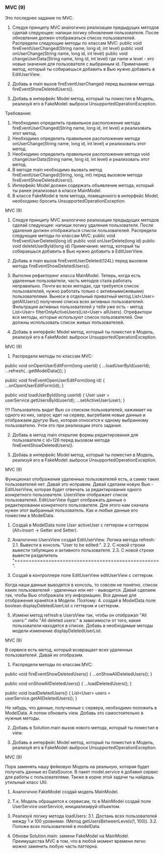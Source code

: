 
### MVC (9)

Это последнее задание по MVC.

1. Следуя принципу MVC аналогично реализации предыдущих методов сделай следующее:
напиши логику обновления пользователя. После обновления должен отображаться список пользователей.
Распредели следующие методы по классам MVC:
public void fireEventUserChanged(String name, long id, int level)
public void onUserChange(String name, long id, int level)
public void changeUserData(String name, long id, int level)
где name и level - это новые значения для пользователя с выбранным id.
Примечание: метод, который ты собираешься добавить в Вью нужно добавить в EditUserView.

2. Добавь в main вызов fireEventUserChanged перед вызовом метода fireEventShowDeletedUsers().

3. Добавь в интерфейс Model метод, который ты поместил в Модель, реализуй его в FakeModel: выброси UnsupportedOperationException.


Требования:
1.	Необходимо определить правильное расположение метода fireEventUserChanged(String name, long id, int level) и реализовать этот метод.
2.	Необходимо определить правильное расположение метода onUserChange(String name, long id, int level) и реализовать этот метод.
3.	Необходимо определить правильное расположение метода void changeUserData(String name, long id, int level) и реализовать этот метод.
4.	В методе main необходимо вызвать метод fireEventUserChanged(String, long, int) перед вызовом метода fireEventShowDeletedUsers().
5.	Интерфейс Model должен содержать объявление метода, который ты ранее реализовал в классе MainModel.
6.	В классе FakeModel в теле метода, помещенного в интерфейс Model, необходимо бросить UnsupportedOperationException.


MVC (9)

1. Следуя принципу MVC аналогично реализации предыдущих методов сделай следующее:
напиши логику удаления пользователя. После удаления должен отображаться список пользователей.
Распредели следующие методы по классам MVC:
public void fireEventUserDeleted(long id)
public void onUserDelete(long id)
public void deleteUserById(long id)
Примечание: метод, который ты собираешься добавить в Вью нужно добавить в EditUserView.

2. Добавь в main вызов fireEventUserDeleted(124L) перед вызовом метода fireEventShowDeletedUsers().

3. Выполни рефакторинг класса MainModel. Теперь, когда есть удаленные пользователи, часть методов стала работать неправильно.
Почти во всех методах, где требуется список пользователей, нужно работать только с активными(живыми) пользователями.
Вынеси в отдельный приватный метод List&lt;User&gt; getAllUsers() получение списка всех активных пользователей.
Фильтрация активных пользователей у тебя уже есть - метод List&lt;User&gt; filterOnlyActiveUsers(List&lt;User&gt; allUsers).
Отрефактори все методы, которые используют список пользователей. Они должны использовать список живых пользователей.

4. Добавь в интерфейс Model метод, который ты поместил в Модель, реализуй его в FakeModel: выброси UnsupportedOperationException.



MVC (9)

1. Распредели методы по классам MVC:

public void onOpenUserEditForm(long userId) {
...loadUserById(userId);
...refresh(...getModelData());
}

public void fireEventOpenUserEditForm(long id) {
...onOpenUserEditForm(id);
}

public void loadUserById(long userId) {
User user = userService.getUsersById(userId);
...setActiveUser(user);
}

!!!! Пользователь видит Вью со списком пользователей, нажимает на одного из них, запрос идет на сервер,
выгребаем новые данные и отображаем другую Вью, которая относится к одному выбранному пользователю.
Учти это при реализации этого задания.

2. Добавь в метод main открытие формы редактирования для пользователя с id=126 перед вызовом метода fireEventShowDeletedUsers().

3. Добавь в интерфейс Model метод, который ты поместил в Модель, реализуй его в FakeModel: выброси UnsupportedOperationException.



MVC (9)

Функционал отображения удаленных пользователей есть, а самих таких пользователей нет. Давай это исправим.
Давай сделаем новую Вью - EditUserView, которая будет отвечать за редактирование одного конкретного пользователя.
UsersView отображает список пользователей.
EditUserView будет отображать данные о редактировании конкретного пользователя.
Для этого нам сначала нужен этот выбранный пользователь.
Как и любые данные его поместим в ModelData.

1. Создай в ModelData поле User activeUser с геттером и сеттером (Alt+Insert -&gt; Getter and Setter).

2. Аналогично UsersView создай EditUserView.
Логика метода refresh:
2.1. Вывести в консоль &quot;User to be edited:&quot;.
2.2. С новой строки вывести табуляцию и активного пользователя.
2.3. С новой строки вывести разделитель &quot;===================================================&quot;.

3. Создай в контроллере поле EditUserView editUserView с сеттером.

Когда наши данные выводятся в консоль, то совсем не понятно, список каких пользователей - удаленных или нет - выводится.
Давай сделаем так, чтобы Вью отображала эту информацию. Все данные для отображения хранятся в Модели. Поэтому:
4. создай в ModelData поле boolean displayDeletedUserList с геттером и сеттером.

5. Измени метод refresh в UsersView так, чтобы он отображал &quot;All users:&quot; либо &quot;All deleted users:&quot;
в зависимости от того, какие пользователи находятся в списке. Добавь в необходимые методы модели изменение displayDeletedUserList.



MVC (9)

В сервисе есть метод, который возвращает всех удаленных пользователей. Давай их отобразим.

1. Распредели методы по классам MVC:

public void fireEventShowDeletedUsers() {
...onShowAllDeletedUsers();
}

public void onShowAllDeletedUsers() {
...loadDeletedUsers();
}

public void loadDeletedUsers() {
List&lt;User&gt; users = userService.getAllDeletedUsers();
}

Не забудь, что данные, полученные с сервера, необходимо положить в ModelData. А потом обновить view.
Добавь это самостоятельно в нужные методы.

2. Добавь в Solution.main вызов нового метода, который ты поместил в view.

3. Добавь в интерфейс Model метод, который ты поместил в Модель, реализуй его в FakeModel: выброси UnsupportedOperationException.



MVC (9)

Пора заменять нашу фейковую Модель на реальную, которая будет получать данные из DataSource.
В пакет model.service я добавил сервис для работы с пользователями.
Также в корне этой задачи ты найдешь утильный класс Util.

1. Аналогично FakeModel создай модель MainModel.

2. Т.к. Модель обращается к сервисам, то в MainModel создай поле UserService userService, инициализируй объектом.

3. Реализуй логику метода loadUsers:
3.1. Достань всех пользователей между 1 и 100 уровнями. (Метод getUsersBetweenLevels(1, 100)).
3.2. Положи всех пользователей в modelData.

4. Обнови Solution.main: замени FakeModel на MainModel.
Преимущества MVC в том, что в любой момент времени легко можно заменить любую часть паттерна.




